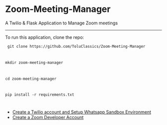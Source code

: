 # Zoom-Meeting-Manager
A Twilio &amp; Flask Application to Manage Zoom meetings

<hr>
<p>To run this application, clone the repo:</p>
<code><p> git clone https://github.com/ToluClassics/Zoom-Meeting-Manager</p>
<p>mkdir zoom-meeting-manager</p>
<p>cd zoom-meeting-manager</p>
<p>pip install -r requirements.txt</p>
</code>
<ul>
  <li><a href="https://www.twilio.com/try-twilio">Create a Twilio account and Setup Whatsapp Sandbox Environment</a></li>
  <li><a href="https://zoom.us/signup">Create a Zoom Developer Account</a></li>
</ul>
